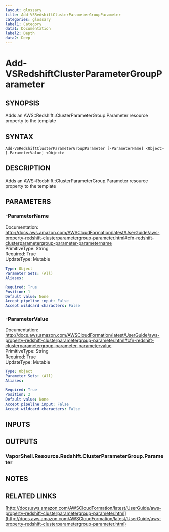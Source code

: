 ```yaml
---
layout: glossary
title: Add-VSRedshiftClusterParameterGroupParameter
categories: glossary
label1: Category
data1: Documentation
label2: Depth
data2: Deep
---
```


# Add-VSRedshiftClusterParameterGroupParameter

## SYNOPSIS
Adds an AWS::Redshift::ClusterParameterGroup.Parameter resource property to the template

## SYNTAX

```
Add-VSRedshiftClusterParameterGroupParameter [-ParameterName] <Object> [-ParameterValue] <Object>
```

## DESCRIPTION
Adds an AWS::Redshift::ClusterParameterGroup.Parameter resource property to the template

## PARAMETERS

### -ParameterName
Documentation: http://docs.aws.amazon.com/AWSCloudFormation/latest/UserGuide/aws-property-redshift-clusterparametergroup-parameter.html#cfn-redshift-clusterparametergroup-parameter-parametername    
PrimitiveType: String    
Required: True    
UpdateType: Mutable

```yaml
Type: Object
Parameter Sets: (All)
Aliases: 

Required: True
Position: 1
Default value: None
Accept pipeline input: False
Accept wildcard characters: False
```

### -ParameterValue
Documentation: http://docs.aws.amazon.com/AWSCloudFormation/latest/UserGuide/aws-property-redshift-clusterparametergroup-parameter.html#cfn-redshift-clusterparametergroup-parameter-parametervalue    
PrimitiveType: String    
Required: True    
UpdateType: Mutable

```yaml
Type: Object
Parameter Sets: (All)
Aliases: 

Required: True
Position: 2
Default value: None
Accept pipeline input: False
Accept wildcard characters: False
```

## INPUTS

## OUTPUTS

### VaporShell.Resource.Redshift.ClusterParameterGroup.Parameter

## NOTES

## RELATED LINKS

[http://docs.aws.amazon.com/AWSCloudFormation/latest/UserGuide/aws-property-redshift-clusterparametergroup-parameter.html](http://docs.aws.amazon.com/AWSCloudFormation/latest/UserGuide/aws-property-redshift-clusterparametergroup-parameter.html)

